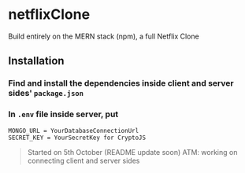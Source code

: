 # netflixClone

Build entirely on the MERN stack (npm), a full Netflix Clone

## Installation

### Find and install the dependencies inside client and server sides' `package.json`

### In `.env` file inside server, put

```
MONGO_URL = YourDatabaseConnectionUrl
SECRET_KEY = YourSecretKey for CryptoJS
```

> Started on 5th October (README update soon)
> ATM: working on connecting client and server sides
